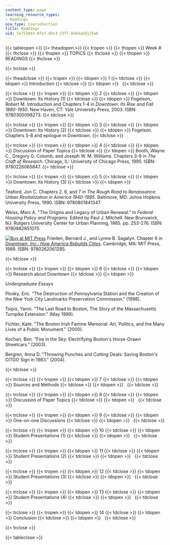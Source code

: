 ```yaml
---
content_type: page
learning_resource_types:
- Readings
ocw_type: CourseSection
title: Readings
uid: 5e751043-8fef-d5c3-23f7-6db4abd125a6
---
```


{{< tableopen >}}
{{< theadopen >}}
{{< tropen >}}
{{< thopen >}}
Week #
{{< thclose >}}
{{< thopen >}}
TOPICS
{{< thclose >}}
{{< thopen >}}
READINGS
{{< thclose >}}

{{< trclose >}}

{{< theadclose >}}
{{< tropen >}}
{{< tdopen >}}
1
{{< tdclose >}}
{{< tdopen >}}
Introduction
{{< tdclose >}}
{{< tdopen >}}
 
{{< tdclose >}}

{{< trclose >}}
{{< tropen >}}
{{< tdopen >}}
2
{{< tdclose >}}
{{< tdopen >}}
Downtown: Its History (1)
{{< tdclose >}}
{{< tdopen >}}
Fogelson, Robert M. Introduction and Chapters 1-4 in _Downtown: Its Rise and Fall 1880-1950_. New Haven, CT: Yale University Press, 2003. ISBN: 9780300098273.
{{< tdclose >}}

{{< trclose >}}
{{< tropen >}}
{{< tdopen >}}
3
{{< tdclose >}}
{{< tdopen >}}
Downtown: Its History (2)
{{< tdclose >}}
{{< tdopen >}}
Fogelson. Chapters 5-8 and epilogue in _Downtown_.
{{< tdclose >}}

{{< trclose >}}
{{< tropen >}}
{{< tdopen >}}
4
{{< tdclose >}}
{{< tdopen >}}
Discussion of Paper Topics
{{< tdclose >}}
{{< tdopen >}}
Booth, Wayne C., Gregory G. Columb, and Joseph W. M. Williams. Chapters 3-8 in _The Craft of Research_. Chicago, IL: University of Chicago Press, 1995. ISBN: 9780226065847.
{{< tdclose >}}

{{< trclose >}}
{{< tropen >}}
{{< tdopen >}}
5
{{< tdclose >}}
{{< tdopen >}}
Downtown: Its History (3)
{{< tdclose >}}
{{< tdopen >}}


Teaford, Jon C. Chapters 2, 6, and 7 in _The Rough Road to Renaissance: Urban Revitalization in America 1940-1985_. Baltimore, MD: Johns Hopkins University Press, 1990. ISBN: 9780801841347.

Weiss, Marc A. "The Origins and Legacy of Urban Renewal." In _Federal Housing Policy and Programs_. Edited by Paul J. Mitchell. New Brunswick, NJ: Rutgers University Center for Urban Planning, 1985. pp. 253-276. ISBN: 9780882851075.

[![Buy at MIT Press](/images/mp_logo.gif)](https://mitpress.mit.edu/9780262061285) Frieden, Bernard J., and Lynne B. Sagalyn. Chapter 6 in [_Downtown, Inc.: How America Rebuilds Cities_](https://mitpress.mit.edu/9780262061285). Cambridge, MA: MIT Press, 1989. ISBN: 9780262061285.


{{< tdclose >}}

{{< trclose >}}
{{< tropen >}}
{{< tdopen >}}
6
{{< tdclose >}}
{{< tdopen >}}
Research about Downtown
{{< tdclose >}}
{{< tdopen >}}


_Undergraduate Essays_

Plosky, Eric. "The Destruction of Pennsylvania Station and the Creation of the New York City Landmarks Preservation Commission." (1998).

Tsipis, Yanni. "The Last Road to Boston, The Story of the Massachusetts Turnpike Extension." (May 1999).

Fichter, Kate. "The Boston Irish Famine Memorial: Art, Politics, and the Many Lives of a Public Monument." (2000).

Kochan, Ben. "Fire in the Sky: Electrifying Boston's Horse-Drawn Streetcars." (2003).

Bergren, Anna D. "Throwing Punches and Cutting Deals: Saving Boston's CITGO Sign in 1983." (2004).


{{< tdclose >}}

{{< trclose >}}
{{< tropen >}}
{{< tdopen >}}
7
{{< tdclose >}}
{{< tdopen >}}
Sources and Methods
{{< tdclose >}}
{{< tdopen >}}
 
{{< tdclose >}}

{{< trclose >}}
{{< tropen >}}
{{< tdopen >}}
8
{{< tdclose >}}
{{< tdopen >}}
Discussion of Paper Topics
{{< tdclose >}}
{{< tdopen >}}
 
{{< tdclose >}}

{{< trclose >}}
{{< tropen >}}
{{< tdopen >}}
9
{{< tdclose >}}
{{< tdopen >}}
One-on-one Discussions
{{< tdclose >}}
{{< tdopen >}}
 
{{< tdclose >}}

{{< trclose >}}
{{< tropen >}}
{{< tdopen >}}
10
{{< tdclose >}}
{{< tdopen >}}
Student Presentations (1)
{{< tdclose >}}
{{< tdopen >}}
 
{{< tdclose >}}

{{< trclose >}}
{{< tropen >}}
{{< tdopen >}}
11
{{< tdclose >}}
{{< tdopen >}}
Student Presentations (2)
{{< tdclose >}}
{{< tdopen >}}
 
{{< tdclose >}}

{{< trclose >}}
{{< tropen >}}
{{< tdopen >}}
12
{{< tdclose >}}
{{< tdopen >}}
Student Presentations (3)
{{< tdclose >}}
{{< tdopen >}}
 
{{< tdclose >}}

{{< trclose >}}
{{< tropen >}}
{{< tdopen >}}
13
{{< tdclose >}}
{{< tdopen >}}
Student Presentations (4)
{{< tdclose >}}
{{< tdopen >}}
 
{{< tdclose >}}

{{< trclose >}}
{{< tropen >}}
{{< tdopen >}}
14
{{< tdclose >}}
{{< tdopen >}}
Conclusion
{{< tdclose >}}
{{< tdopen >}}
 
{{< tdclose >}}

{{< trclose >}}

{{< tableclose >}}